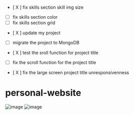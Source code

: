 ﻿- [ X ] fix skills section skill img size
- [ ] fix skills section color
- [ ] fix skills section grid
- [ X ] update my project
- [ ] migrate the project to MongoDB
- [ X ] test the sroll function for project title
- [ ] fix the scroll function for the project title
- [ X ] fix the large screen project title unresponsivenness 

# personal-website
![image](https://user-images.githubusercontent.com/77596290/218291022-6413cd38-0f1f-4373-b285-f183cd1ebf62.png)
![image](https://user-images.githubusercontent.com/77596290/218291026-2ef2fac6-aabb-45df-9ad7-749fb32a5f68.png)
